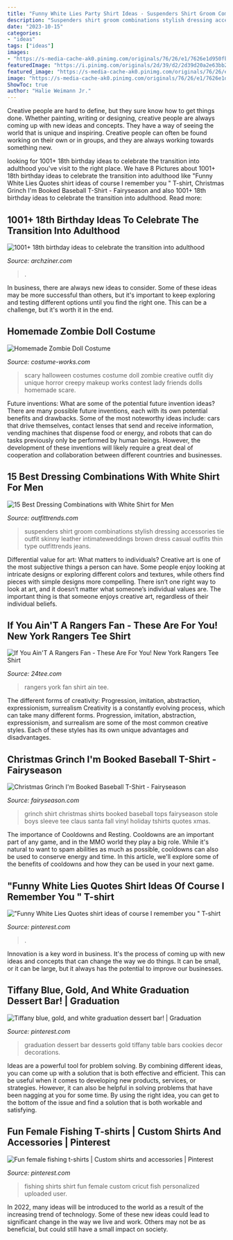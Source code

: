 ```yaml
---
title: "Funny White Lies Party Shirt Ideas - Suspenders Shirt Groom Combinations Stylish Dressing Accessories Tie Outfit Skinny Leather Intimateweddings Brown Dress Casual Outfits Thin Type Outfittrends Jeans"
description: "Suspenders shirt groom combinations stylish dressing accessories tie outfit skinny leather intimateweddings brown dress casual outfits thin type outfittrends jeans"
date: "2023-10-15"
categories:
- "ideas"
tags: ["ideas"]
images:
- "https://s-media-cache-ak0.pinimg.com/originals/76/26/e1/7626e1d950fb553e78e35ceac4f7b041.jpg"
featuredImage: "https://i.pinimg.com/originals/2d/39/d2/2d39d20a2e63bb2cfa0f10891b67fd4f.jpg"
featured_image: "https://s-media-cache-ak0.pinimg.com/originals/76/26/e1/7626e1d950fb553e78e35ceac4f7b041.jpg"
image: "https://s-media-cache-ak0.pinimg.com/originals/76/26/e1/7626e1d950fb553e78e35ceac4f7b041.jpg"
ShowToc: true
author: "Halie Weimann Jr."
---
```



Creative people are hard to define, but they sure know how to get things done. Whether painting, writing or designing, creative people are always coming up with new ideas and concepts. They have a way of seeing the world that is unique and inspiring. Creative people can often be found working on their own or in groups, and they are always working towards something new.

	

		
looking for 1001+ 18th birthday ideas to celebrate the transition into adulthood you've visit to the right place. We have 8 Pictures about 1001+ 18th birthday ideas to celebrate the transition into adulthood like &quot;Funny White Lies Quotes shirt ideas of course I remember you &quot; T-shirt, Christmas Grinch I&#039;m Booked Baseball T-Shirt - Fairyseason and also 1001+ 18th birthday ideas to celebrate the transition into adulthood. Read more:
		
    
## 1001+ 18th Birthday Ideas To Celebrate The Transition Into Adulthood

<img loading=lazy src="https://archziner.com/wp-content/uploads/2020/05/décor-in-black-gold-white-and-pink-gifts-for-18-year-old-boys-desserts-table.jpg" onerror="this.onerror=null;this.src='https://tse3.mm.bing.net/th?id=OIP.2bxrWV9Q3lrtLKtDXLgLHQHaJ4&amp;pid=15.1';" alt="1001+ 18th birthday ideas to celebrate the transition into adulthood">

_Source: archziner.com_

>. 

	

In business, there are always new ideas to consider. Some of these ideas may be more successful than others, but it's important to keep exploring and testing different options until you find the right one. This can be a challenge, but it's worth it in the end.

    
## Homemade Zombie Doll Costume

<img loading=lazy src="https://photos.costume-works.com/full/zombie_doll.jpg" onerror="this.onerror=null;this.src='https://tse2.mm.bing.net/th?id=OIP.XQ2PfKVMhzIJwQnvUf5eyQHaNV&amp;pid=15.1';" alt="Homemade Zombie Doll Costume">

_Source: costume-works.com_

>scary halloween costumes costume doll zombie creative outfit diy unique horror creepy makeup works contest lady friends dolls homemade scare. 

	

Future inventions: What are some of the potential future invention ideas?
There are many possible future inventions, each with its own potential benefits and drawbacks. Some of the most noteworthy ideas include: cars that drive themselves, contact lenses that send and receive information, vending machines that dispense food or energy, and robots that can do tasks previously only be performed by human beings. However, the development of these inventions will likely require a great deal of cooperation and collaboration between different countries and businesses.

    
## 15 Best Dressing Combinations With White Shirt For Men

<img loading=lazy src="http://www.outfittrends.com/wp-content/uploads/2015/08/men-white-shirt-outfit-ideas6.jpg" onerror="this.onerror=null;this.src='https://tse2.mm.bing.net/th?id=OIP.gmEMQ9R2qBHW7qRMcJwuRwAAAA&amp;pid=15.1';" alt="15 Best Dressing Combinations with White Shirt for Men">

_Source: outfittrends.com_

>suspenders shirt groom combinations stylish dressing accessories tie outfit skinny leather intimateweddings brown dress casual outfits thin type outfittrends jeans. 

	

Differential value for art: What matters to individuals?
Creative art is one of the most subjective things a person can have. Some people enjoy looking at intricate designs or exploring different colors and textures, while others find pieces with simple designs more compelling. There isn’t one right way to look at art, and it doesn’t matter what someone’s individual values are. The important thing is that someone enjoys creative art, regardless of their individual beliefs.

    
## If You Ain&#039;T A Rangers Fan - These Are For You! New York Rangers Tee Shirt

<img loading=lazy src="https://www.24tee.com/image/cache/data/images/if-you-ain-t-a-rangers-fan-these-are-for-you-new-york-rangers-tee-shirt-a29734-650x650.jpg" onerror="this.onerror=null;this.src='https://tse3.mm.bing.net/th?id=OIP.APP5owEHnEackbs_NmLfJgHaHa&amp;pid=15.1';" alt="If You Ain&#039;T A Rangers Fan - These Are For You! New York Rangers Tee Shirt">

_Source: 24tee.com_

>rangers york fan shirt ain tee. 

	

The different forms of creativity: Progression, imitation, abstraction, expressionism, surrealism
Creativity is a constantly evolving process, which can take many different forms. Progression, imitation, abstraction, expressionism, and surrealism are some of the most common creative styles. Each of these styles has its own unique advantages and disadvantages.

    
## Christmas Grinch I&#039;m Booked Baseball T-Shirt - Fairyseason

<img loading=lazy src="https://images.fairyseason.com/2018/10/09/167868_124_12_102525154.jpg" onerror="this.onerror=null;this.src='https://tse2.mm.bing.net/th?id=OIP.JlILxGlpRVG5c2Dv8oLFNQHaKb&amp;pid=15.1';" alt="Christmas Grinch I&#039;m Booked Baseball T-Shirt - Fairyseason">

_Source: fairyseason.com_

>grinch shirt christmas shirts booked baseball tops fairyseason stole boys sleeve tee claus santa fall vinyl holiday tshirts quotes xmas. 

	

The importance of Cooldowns and Resting.
Cooldowns are an important part of any game, and in the MMO world they play a big role. While it's natural to want to spam abilities as much as possible, cooldowns can also be used to conserve energy and time. In this article, we'll explore some of the benefits of cooldowns and how they can be used in your next game.

    
## &quot;Funny White Lies Quotes Shirt Ideas Of Course I Remember You &quot; T-shirt

<img loading=lazy src="https://i.pinimg.com/736x/0b/c0/2b/0bc02b7879c488534057db8f72a204e8.jpg" onerror="this.onerror=null;this.src='https://tse3.mm.bing.net/th?id=OIP.UNd3fmhBHazErO-M0JYEcQHaJ3&amp;pid=15.1';" alt="&quot;Funny White Lies Quotes shirt ideas of course I remember you &quot; T-shirt">

_Source: pinterest.com_

>. 

	

Innovation is a key word in business. It's the process of coming up with new ideas and concepts that can change the way we do things. It can be small, or it can be large, but it always has the potential to improve our businesses.

    
## Tiffany Blue, Gold, And White Graduation Dessert Bar! | Graduation

<img loading=lazy src="https://i.pinimg.com/originals/2d/39/d2/2d39d20a2e63bb2cfa0f10891b67fd4f.jpg" onerror="this.onerror=null;this.src='https://tse4.mm.bing.net/th?id=OIP.vcDxvjHFaoAzkSxzz5L66gHaJ4&amp;pid=15.1';" alt="Tiffany blue, gold, and white graduation dessert bar! | Graduation">

_Source: pinterest.com_

>graduation dessert bar desserts gold tiffany table bars cookies decor decorations. 

	

Ideas are a powerful tool for problem solving. By combining different ideas, you can come up with a solution that is both effective and efficient. This can be useful when it comes to developing new products, services, or strategies. However, it can also be helpful in solving problems that have been nagging at you for some time. By using the right idea, you can get to the bottom of the issue and find a solution that is both workable and satisfying.

    
## Fun Female Fishing T-shirts | Custom Shirts And Accessories | Pinterest

<img loading=lazy src="https://s-media-cache-ak0.pinimg.com/originals/76/26/e1/7626e1d950fb553e78e35ceac4f7b041.jpg" onerror="this.onerror=null;this.src='https://tse4.mm.bing.net/th?id=OIP.5oRXNyz_55IHv-SDJyFVzgHaJ4&amp;pid=15.1';" alt="Fun female fishing t-shirts | Custom shirts and accessories | Pinterest">

_Source: pinterest.com_

>fishing shirts shirt fun female custom cricut fish personalized uploaded user. 

	

In 2022, many ideas will be introduced to the world as a result of the increasing trend of technology. Some of these new ideas could lead to significant change in the way we live and work. Others may not be as beneficial, but could still have a small impact on society.

